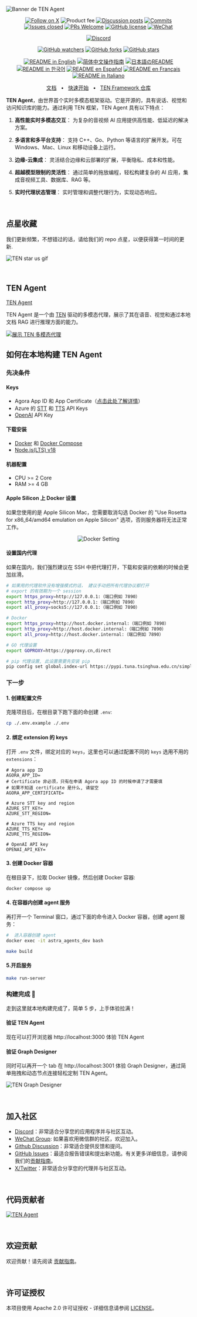![Banner de TEN Agent](https://github.com/TEN-framework/docs/blob/main/assets/jpg/banner.jpg?raw=true)

<div align="center">

[![Follow on X](https://img.shields.io/twitter/follow/TenFramework?logo=X&color=%20%23f5f5f5)](https://twitter.com/intent/follow?screen_name=TenFramework)
![Product fee](https://img.shields.io/badge/pricing-free-blue.svg?labelColor=%20%239b8afb&color=%20%237a5af8)
[![Discussion posts](https://img.shields.io/github/discussions/TEN-framework/ten-agent?labelColor=%20%23FDB062&color=%20%23f79009)](https://github.com/TEN-framework/ten-agent/discussions/)
[![Commits](https://img.shields.io/github/commit-activity/m/TEN-framework/ten-agent?labelColor=%20%237d89b0&color=%20%235d6b98)](https://github.com/TEN-framework/ten-agent/graphs/commit-activity)
[![Issues closed](https://img.shields.io/github/issues-search?query=repo%3ATEN-framework%2Ften-agent%20is%3Aclosed&label=issues%20closed&labelColor=green&color=green)](https://github.com/TEN-framework/ten-agent/issues)
[![PRs Welcome](https://img.shields.io/badge/PRs-welcome-brightgreen.svg?style=flat-square)](https://github.com/TEN-framework/ten-agent/pulls)
[![GitHub license](https://img.shields.io/badge/License-Apache_2.0-blue.svg?labelColor=%20%239b8afb&color=%20%237a5af8)](https://github.com/TEN-framework/ten-agent/blob/main/LICENSE)
[![WeChat](https://img.shields.io/badge/WeChat-WeChat_Group-%2307C160?logo=wechat)](https://github.com/TEN-framework/ten-agent/discussions/170)

[![Discord](https://dcbadge.vercel.app/api/server/VnPftUzAMJ)](https://discord.gg/VnPftUzAMJ)

[![GitHub watchers](https://img.shields.io/github/watchers/TEN-framework/ten-agent?style=social&label=Watch)](https://GitHub.com/TEN-framework/ten-agent/watchers/?WT.mc_id=academic-105485-koreyst)
[![GitHub forks](https://img.shields.io/github/forks/TEN-framework/ten-agent?style=social&label=Fork)](https://GitHub.com/TEN-framework/ten-agent/network/?WT.mc_id=academic-105485-koreyst)
[![GitHub stars](https://img.shields.io/github/stars/TEN-framework/ten-agent?style=social&label=Star)](https://GitHub.com/TEN-framework/ten-agent/stargazers/?WT.mc_id=academic-105485-koreyst)

<a href="https://github.com/TEN-framework/ten-agent/blob/main/README.md"><img alt="README in English" src="https://img.shields.io/badge/English-lightgrey"></a>
<a href="https://github.com/TEN-framework/ten-agent/blob/main/docs/readmes/README-CN.md"><img alt="简体中文操作指南" src="https://img.shields.io/badge/简体中文-lightgrey"></a>
<a href="https://github.com/TEN-framework/ten-agent/blob/main/docs/readmes/README-JP.md"><img alt="日本語のREADME" src="https://img.shields.io/badge/日本語-lightgrey"></a>
<a href="https://github.com/TEN-framework/ten-agent/blob/main/docs/readmes/README-KR.md"><img alt="README in 한국어" src="https://img.shields.io/badge/한국어-lightgrey"></a>
<a href="https://github.com/TEN-framework/ten-agent/blob/main/docs/readmes/README-ES.md"><img alt="README en Español" src="https://img.shields.io/badge/Español-lightgrey"></a>
<a href="https://github.com/TEN-framework/ten-agent/blob/main/docs/readmes/README-FR.md"><img alt="README en Français" src="https://img.shields.io/badge/Français-lightgrey"></a>
<a href="https://github.com/TEN-framework/ten-agent/blob/main/docs/readmes/README-IT.md"><img alt="README in Italiano" src="https://img.shields.io/badge/Italiano-lightgrey"></a>

</div>

<div align="center">

[文档](https://doc.theten.ai)
<span>&nbsp;&nbsp;•&nbsp;&nbsp;</span>
[快速开始](https://doc.theten.ai/getting-started/quickstart)
<span>&nbsp;&nbsp;•&nbsp;&nbsp;</span>
[TEN Framework 仓库](https://github.com/TEN-framework/ten_framework)


</div>

**TEN Agent**，由世界首个实时多模态框架驱动。它是开源的，具有说话、视觉和访问知识库的能力。通过利用 TEN 框架，TEN Agent 具有以下特点：

1. **高性能实时多模态交互**：
为复杂的音视频 AI 应用提供高性能、低延迟的解决方案。

2. **多语言和多平台支持**：
支持 C++、Go、Python 等语言的扩展开发。可在 Windows、Mac、Linux 和移动设备上运行。

3. **边缘-云集成**：
灵活结合边缘和云部署的扩展，平衡隐私、成本和性能。

4. **超越模型限制的灵活性**：
通过简单的拖放编程，轻松构建复杂的 AI 应用，集成音视频工具、数据库、RAG 等。

5. **实时代理状态管理**：
实时管理和调整代理行为，实现动态响应。

<br>

<h2>点星收藏</h2>

我们更新频繁，不想错过的话，请给我们的 repo 点星，以便获得第一时间的更新.

![TEN star us gif](https://github.com/TEN-framework/docs/blob/main/assets/gif/star_us_2.gif?raw=true)

<br>
<h2>TEN Agent</h2>

[TEN Agent](https://agent.theten.ai)

TEN Agent 是一个由 [TEN](https://theten.ai) 驱动的多模态代理，展示了其在语音、视觉和通过本地文档 RAG 进行推理方面的能力。

[![展示 TEN 多模态代理](https://github.com/TEN-framework/docs/blob/main/assets/gif/features.gif?raw=true)](https://agent.theten.ai)
<br>
<h2>如何在本地构建 TEN Agent

### 先决条件
#### Keys 
- Agora App ID 和 App Certificate（[点击此处了解详情](https://docs.agora.io/en/video-calling/get-started/manage-agora-account?platform=web)）
- Azure 的 [STT](https://azure.microsoft.com/en-us/products/ai-services/speech-to-text) 和 [TTS](https://azure.microsoft.com/en-us/products/ai-services/text-to-speech) API Keys
- [OpenAI](https://openai.com/index/openai-api/) API Key
#### 下载安装
- [Docker](https://www.docker.com/)	和 [Docker Compose](https://docs.docker.com/compose/install/)
- [Node.js(LTS) v18](https://nodejs.org/en)
#### 机器配置
- CPU >= 2 Core
- RAM >= 4 GB

#### Apple Silicon 上 Docker 设置
如果您使用的是 Apple Silicon Mac，您需要取消勾选 Docker 的 "Use Rosetta for x86_64/amd64 emulation on Apple Silicon" 选项，否则服务器将无法正常工作。

<div align="center">

![Docker Setting](https://github.com/TEN-framework/docs/blob/main/assets/gif/docker_setting.gif?raw=true)

</div>


#### 设置国内代理

如果在国内，我们强烈建议在 SSH 中把代理打开，下载和安装的依赖的时候会更加丝滑。


```bash
# 如果用的代理软件没有增强模式的话， 建议手动把所有代理协议都打开
# export 的有效期为一个 session
export https_proxy=http://127.0.0.1:（端口例如 7890） 
export http_proxy=http://127.0.0.1:（端口例如 7890） 
export all_proxy=socks5://127.0.0.1:（端口例如 7890）

# Docker
export https_proxy=http://host.docker.internal:（端口例如 7890）
export http_proxy=http://host.docker.internal:（端口例如 7890）
export all_proxy=http://host.docker.internal:（端口例如 7890）

# GO 代理设置
export GOPROXY=https://goproxy.cn,direct

# pip 代理设置, 此设置需要先安装 pip
pip config set global.index-url https://pypi.tuna.tsinghua.edu.cn/simple
```

### 下一步
#### 1. 创建配置文件
克隆项目后，在根目录下跑下面的命创建 `.env`:
```bash
cp ./.env.example ./.env
```

#### 2. 绑定 extension 的 keys 
打开 `.env` 文件，绑定对应的 `keys`，这里也可以通过配置不同的 `keys` 选用不用的 `extensions`：
```
# Agora app ID
AGORA_APP_ID=
# Certificate 非必须，只有在申请 Agora app ID 的时候申请了才需要填
# 如果不知道 certificate 是什么, 请留空
AGORA_APP_CERTIFICATE=

# Azure STT key and region
AZURE_STT_KEY=
AZURE_STT_REGION=

# Azure TTS key and region
AZURE_TTS_KEY=
AZURE_TTS_REGION=

# OpenAI API key
OPENAI_API_KEY=
```

#### 3. 创建 Docker 容器
在根目录下，拉取 Docker 镜像，然后创建 Docker 容器:
```bash
docker compose up
```

#### 4. 在容器内创建 agent 服务
再打开一个 Terminal 窗口，通过下面的命令进入 Docker 容器，创建 agent 服务：
```bash
#  进入容器创建 agent
docker exec -it astra_agents_dev bash

make build
```

#### 5.开启服务
```bash
make run-server
```

### 构建完成 🎉

走到这里就本地构建完成了，简单 5 步，上手体验拉满！

#### 验证 TEN Agent 

现在可以打开浏览器 http://localhost:3000 体验 TEN Agent

#### 验证 Graph Designer

同时可以再开一个 tab 在 http://localhost:3001 体验 Graph Designer，通过简单拖拽和动态节点连接轻松定制 TEN Agent。

![TEN Graph Designer](https://github.com/TEN-framework/docs/blob/main/assets/gif/graph_designer.gif?raw=true)

<br>
<h2>加入社区</h2>

- [Discord](https://discord.gg/VnPftUzAMJ)：非常适合分享您的应用程序并与社区互动。
- [WeChat Group](https://github.com/TEN-framework/ten-agent/discussions/170): 如果喜欢用微信群的社区，欢迎加入。
- [Github Discussion](https://github.com/TEN-framework/ten-agent/discussions)：非常适合提供反馈和提问。
- [GitHub Issues](https://github.com/TEN-framework/ten-agent/issues)：最适合报告错误和提出新功能。有关更多详细信息，请参阅我们的[贡献指南](./docs/code-of-conduct/contributing.md)。
- [X/Twitter](https://img.shields.io/twitter/follow/TenFramework?logo=X&color=%20%23f5f5f5)：非常适合分享您的代理并与社区互动。

<br>
 <h2>代码贡献者</h2>

[![TEN Agent](https://contrib.rocks/image?repo=TEN-framework/ten-agent)](https://github.com/TEN-framework/ten-agent/graphs/contributors)

<br>
<h2>欢迎贡献</h2>

欢迎贡献！请先阅读 [贡献指南](../code-of-conduct/contributing.md)。

<br>
<h2>许可证授权</h2>

本项目使用 Apache 2.0 许可证授权 - 详细信息请参阅 [LICENSE](LICENSE)。
